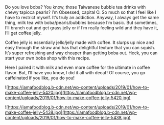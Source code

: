 Do you love boba? You know, those Taiwanese bubble tea drinks with chewy tapioca pearls? I’m Obsessed, capital O. So much so that I feel like I have to restrict myself. It’s truly an addiction. Anyway, I always get the same thing, milk tea with boba/pearls/bubbles because I’m basic. But sometimes, I’ll branch out and get grass jelly or if I’m really feeling wild and they have it, I’ll get coffee jelly.

Coffee jelly is essentially jello/jelly made with coffee. It slurps up nice and easy through the straw and has that delightful texture that you can squish. It’s super refreshing and way cheaper than getting boba out. Heck, you can start your own boba shop with this recipe.

Here I paired it with milk and even more coffee for the ultimate in coffee flavor. But, I’ll have you know, I did it all with decaf! Of course, you go caffeinated if you like, you do you!

![https://iamafoodblog.b-cdn.net/wp-content/uploads/2019/01/how-to-make-coffee-jelly-5420.jpg](https://iamafoodblog.b-cdn.net/wp-content/uploads/2019/01/how-to-make-coffee-jelly-5420.jpg)

![https://iamafoodblog.b-cdn.net/wp-content/uploads/2019/01/how-to-make-coffee-jelly-5438.jpg](https://iamafoodblog.b-cdn.net/wp-content/uploads/2019/01/how-to-make-coffee-jelly-5438.jpg)
